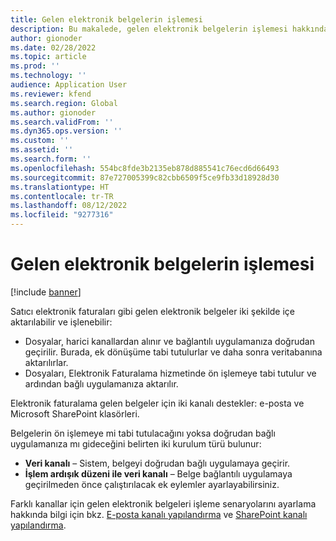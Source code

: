 ```yaml
---
title: Gelen elektronik belgelerin işlemesi
description: Bu makalede, gelen elektronik belgelerin işlemesi hakkında bir genel bakış sağlanmaktadır.
author: gionoder
ms.date: 02/28/2022
ms.topic: article
ms.prod: ''
ms.technology: ''
audience: Application User
ms.reviewer: kfend
ms.search.region: Global
ms.author: gionoder
ms.search.validFrom: ''
ms.dyn365.ops.version: ''
ms.custom: ''
ms.assetid: ''
ms.search.form: ''
ms.openlocfilehash: 554bc8fde3b2135eb878d885541c76ecd6d66493
ms.sourcegitcommit: 87e727005399c82cbb6509f5ce9fb33d18928d30
ms.translationtype: HT
ms.contentlocale: tr-TR
ms.lasthandoff: 08/12/2022
ms.locfileid: "9277316"
---
```

# <a name="processing-of-incoming-electronic-documents"></a>Gelen elektronik belgelerin işlemesi

[!include [banner](../includes/banner.md)]

Satıcı elektronik faturaları gibi gelen elektronik belgeler iki şekilde içe aktarılabilir ve işlenebilir:

- Dosyalar, harici kanallardan alınır ve bağlantılı uygulamanıza doğrudan geçirilir. Burada, ek dönüşüme tabi tutulurlar ve daha sonra veritabanına aktarılırlar.
- Dosyaları, Elektronik Faturalama hizmetinde ön işlemeye tabi tutulur ve ardından bağlı uygulamanıza aktarılır.

Elektronik faturalama gelen belgeler için iki kanalı destekler: e-posta ve Microsoft SharePoint klasörleri.

Belgelerin ön işlemeye mi tabi tutulacağını yoksa doğrudan bağlı uygulamanıza mı gideceğini belirten iki kurulum türü bulunur:

- **Veri kanalı** – Sistem, belgeyi doğrudan bağlı uygulamaya geçirir.
- **İşlem ardışık düzeni ile veri kanalı** – Belge bağlantılı uygulamaya geçirilmeden önce çalıştırılacak ek eylemler ayarlayabilirsiniz.

Farklı kanallar için gelen elektronik belgeleri işleme senaryolarını ayarlama hakkında bilgi için bkz. [E-posta kanalı yapılandırma](e-invoicing-configure-email.md) ve [SharePoint kanalı yapılandırma](e-invoicing-configure-sharepoint-channel.md).
